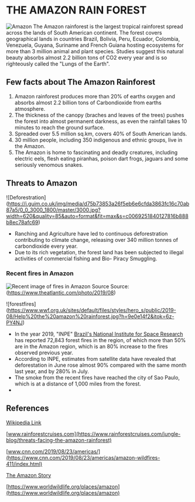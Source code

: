 # THE AMAZON RAIN FOREST
![Amazon](https://www.instagram.com/p/B1dzF04nxmJ/media/?size=l)
The Amazon rainforest is the largest tropical rainforest spread across the lands of South American continent. The forest covers geographical lands in countries Brazil, Bolivia, Peru, Ecuador, Colombia, Venezuela, Guyana, Suriname and French Guiana hosting ecosystems for more than 3 million animal and plant species. Studies suggest this natural beauty absorbs almost 2.2 billion tons of CO2 every year and is so righteously called the "Lungs of the Earth".

## Few facts about The Amazon Rainforest

1. Amazon rainforest produces more than 20% of earths oxygen and absorbs almost 2.2 billion tons of Carbondioxide from earths atmosphere.
1. The thickness of the canopy (braches and leaves of the trees) pushes the forest into almost permanent darkness, as even the rainfall      takes 10 minutes to reach the ground surface. 
1. Spreaded over 5.5 million sq.km, covers 40% of South American lands. 
1. 30 million people, including 350 indigenous and ethnic groups, live in the Amazon.
1. The Amazon is home to fascinating and deadly creatures, including electric eels, flesh eating piranhas, poison dart frogs, jaguars and some seriously venomous snakes.

## Threats to Amazon
![Deforestration]
(https://i.guim.co.uk/img/media/d75b73853a26f5eb6e6cfda3863fc16c70ab87a5/0_0_3000_1800/master/3000.jpg?width=620&quality=85&auto=format&fit=max&s=c0069251840127816b888b8ec78afc69)

- Ranching and Agriculture have led to continuous deforestration contributing to climate change, releasing over 340 million tonnes of carbondioxide every year. 
- Due to its rich vegetation, the forest land has been subjected to illegal activities of commercial fishing and Bio- Piracy Smuggling. 

### Recent fires in Amazon

![Recent image of fires in Amazon Source](https://cdn.theatlantic.com/assets/media/img/photo/2019/08/amazon/a03_1163753360/main_1200.jpg?1566839439)
Source:(https://www.theatlantic.com/photo/2019/08)

![forestfires]
(https://www.wwf.org.uk/sites/default/files/styles/hero_s/public/2019-08/Help%20the%20amazon%20rainforest.jpg?h=9e0e14f2&itok=6z-PY4NJ)

- In the year 2019, "INPE"  [Brazil's National Institute for Space Research](https://edition.cnn.com/2019/08/21/americas/amazon-rainforest-fire-intl-hnk-trnd/index.html) has reported 72,843 forest fires in the region, of which more than 50% are in the Amazon region, which is an 80% increase to the fires observed previous year.
- According to INPE, estimates from satellite data have revealed that deforestation in June rose almost 90% compared with the same month last year, and by 280% in July.
- The smoke from the recent fires have reached the city of Sao Paulo, which is at a distance of 1,000 miles from the forest. 
- 



## References
[Wikipedia Link](https://en.wikipedia.org/wiki/Amazon_rainforest)

[www.rainforestcruises.com](https://www.rainforestcruises.com/jungle-blog/threats-facing-the-amazon-rainforest)

[www.cnn.com/2019/08/23/americas/](https://www.cnn.com/2019/08/23/americas/amazon-wildfires-411/index.html)

[The Amazon Story](https://www.nytimes.com/2019/08/23/world/americas/amazon-fire-brazil-bolsonaro.html)

[https://www.worldwildlife.org/places/amazon](https://www.worldwildlife.org/places/amazon)
